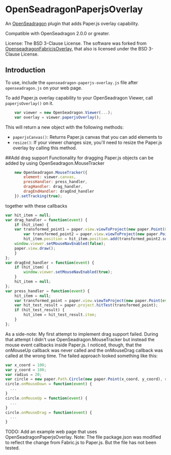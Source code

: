# OpenSeadragonPaperjsOverlay

An [OpenSeadragon](http://openseadragon.github.io) plugin that adds Paper.js overlay capability.

Compatible with OpenSeadragon 2.0.0 or greater.

License: The BSD 3-Clause License. The software was forked from [OpenseadragonFabricjsOverlay](https://github.com/altert/OpenseadragonFabricjsOverlay), that also is licensed under the BSD 3-Clause License.

## Introduction

To use, include the `openseadragon-paperjs-overlay.js` file after `openseadragon.js` on your web page.
   
To add Paper.js overlay capability to your OpenSeadragon Viewer, call `paperjsOverlay()` on it. 

`````javascript
    var viewer = new OpenSeadragon.Viewer(...);
    var overlay = viewer.paperjsOverlay();
`````

This will return a new object with the following methods:

* `paperjsCanvas()`: Returns Paper.js canvas that you can add elements to
* `resize()`: If your viewer changes size, you'll need to resize the Paper.js overlay by calling this method.

##Add drag support
Functionality for dragging Paper.js objects can be added by using OpenSeadragon.MouseTracker


`````javascript
    new OpenSeadragon.MouseTracker({
        element: viewer.canvas,
        pressHandler: press_handler,
        dragHandler: drag_handler,
        dragEndHandler: dragEnd_handler
    }).setTracking(true);
`````

together with these callbacks

`````javascript
var hit_item = null;
var drag_handler = function(event) {
    if (hit_item) {
	var transformed_point1 = paper.view.viewToProject(new paper.Point(0,0));
        var transformed_point2 = paper.view.viewToProject(new paper.Point(event.delta.x, event.delta.y));
        hit_item.position = hit_item.position.add(transformed_point2.subtract(transformed_point1));
	window.viewer.setMouseNavEnabled(false);
	paper.view.draw();
    }
};
var dragEnd_handler = function(event) {
    if (hit_item) {
        window.viewer.setMouseNavEnabled(true);
    }
    hit_item = null;
};
var press_handler = function(event) {
    hit_item = null;
    var transformed_point = paper.view.viewToProject(new paper.Point(event.position.x, event.position.y));
    var hit_test_result = paper.project.hitTest(transformed_point);
    if (hit_test_result) {
        hit_item = hit_test_result.item;
    }
};
`````

As a side-note: My first attempt to implement drag support failed.
During that attempt I didn't use OpenSeadragon.MouseTracker but instead the mouse event callbacks inside Paper.js.
I noticed, though, that the onMouseUp callback was never called and the onMouseDrag callback was called at the wrong time.
The failed approach looked something like this:

`````javascript
var x_coord = 100;
var y_coord = 100;
var radius = 20;
var circle = new paper.Path.Circle(new paper.Point(x_coord, y_coord), radius);
circle.onMouseDown = function(event) {
  ...
}
circle.onMouseUp = function(event) {
  ...
}
circle.onMouseDrag = function(event) {
  ...
}
`````

TODO: Add an example web page that uses OpenSeadragonPaperjsOverlay.
Note: The file package.json was modified to reflect the change from Fabric.js to Paper.js.
But the file has not been tested.
